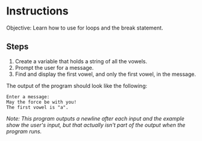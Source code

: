 # Instructions
Objective: Learn how to use for loops and the break statement.

## Steps
1. Create a variable that holds a string of all the vowels.
2. Prompt the user for a message.
3. Find and display the first vowel, and only the first vowel, in the message.


The output of the program should look like the following:
```
Enter a message:
May the force be with you!
The first vowel is "a".
```
*Note: This program outputs a newline after each input and the example show the user's input, but that actually isn't part of the output when the program runs.*